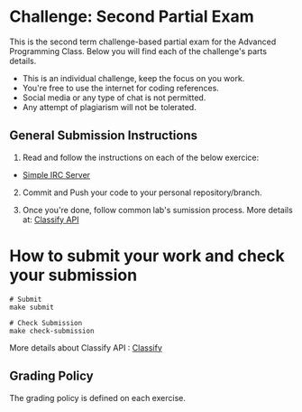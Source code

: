 Challenge: Second Partial Exam
==============================

This is the second term challenge-based partial exam for the Advanced Programming Class. Below you will find each of the challenge's parts details.

- This is an individual challenge, keep the focus on you work.
- You're free to use the internet for coding references.
- Social media or any type of chat is not permitted.
- Any attempt of plagiarism will not be tolerated.


General Submission Instructions
--------------------

1. Read and follow the instructions on each of the below exercice:
  - [Simple IRC Server](./chat)

2. Commit and Push your code to your personal repository/branch.

3. Once you're done, follow common lab's sumission process. More details at: [Classify API](../../classify.md)

How to submit your work and check your submission
=================================================
```
# Submit
make submit

# Check Submission
make check-submission
```

More details about Classify API : [Classify](../../classify.md)


Grading Policy
--------------
The grading policy is defined on each exercise.
